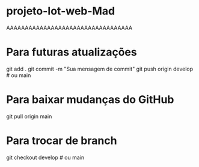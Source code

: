 # projeto-Iot-web-Mad
AAAAAAAAAAAAAAAAAAAAAAAAAAAAAAAAAA

# Para futuras atualizações
git add .
git commit -m "Sua mensagem de commit"
git push origin develop  # ou main

# Para baixar mudanças do GitHub
git pull origin main

# Para trocar de branch
git checkout develop  # ou main
